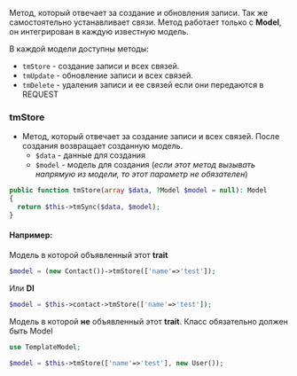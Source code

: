 Метод, который отвечает за создание и обновления записи. Так же самостоятельно устанавливает связи. Метод работает только с **Model**, он интегрирован в каждую известную модель. 

В каждой модели доступны методы:
* ```tmStore``` - создание записи и всех связей. 
* ```tmUpdate``` - обновление записи и всех связей.
* ```tmDelete``` - удаления записи и ее связей если они передаются в REQUEST

### tmStore

+ Метод, который отвечает за создание записи и всех связей. После создания возвращает созданную модель.
    + ```$data``` - данные для создания
    + ```$model``` - модель для создания (_если этот метод вызывать напрямую из модели, то этот параметр не обязателен_)

```php    
public function tmStore(array $data, ?Model $model = null): Model
{
  return $this->tmSync($data, $model);
}
```

#### Например: 
Модель в которой объявленный этот **trait**
```php
$model = (new Contact())->tmStore(['name'=>'test']);
``` 
Или **DI**
```php
$model = $this->contact->tmStore(['name'=>'test']);
``` 
Модель в которой **не** объявленный этот **trait**. Класс обязательно должен быть Model
```php
use TemplateModel;

$model = $this->tmStore(['name'=>'test'], new User());
``` 
